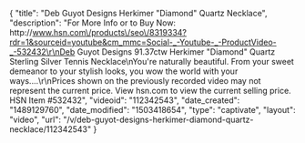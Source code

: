 {
    "title": "Deb Guyot Designs Herkimer \"Diamond\" Quartz Necklace",
    "description": "For More Info or to Buy Now: http:\/\/www.hsn.com\/products\/seo\/8319334?rdr=1&sourceid=youtube&cm_mmc=Social-_-Youtube-_-ProductVideo-_-532432\r\nDeb Guyot Designs 91.37ctw Herkimer \"Diamond\" Quartz Sterling Silver Tennis Necklace\nYou're naturally beautiful. From your sweet demeanor to your stylish looks, you wow the world with your ways....\r\nPrices shown on the previously recorded video may not represent the current price.  View hsn.com to view the current selling price. HSN Item #532432",
    "videoid": "112342543",
    "date_created": "1489129760",
    "date_modified": "1503418654",
    "type": "captivate",
    "layout": "video",
    "url": "\/v\/deb-guyot-designs-herkimer-diamond-quartz-necklace\/112342543"
}